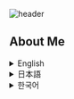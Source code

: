 ![header](https://capsule-render.vercel.app/api?type=venom&height=300&color=gradient&text=Hello,%20I’m%20WONCHEOL&stroke=２１３２１００&fontColor=fffffff)

## About Me

<details>
  <summary>English</summary>
  <h2>Hello, I'm Woncheol</h2>
  <p>A passionate new developer eager to make an impact.</p>
  <img src="https://example.com/my-image.jpg" alt="Profile Picture" width="200">
  <p>You can find more about my projects on <a href="https://github.com/woncheol">GitHub</a>.</p>
  <h3>Tech Stack</h3>
  <h4>Front-end Skills</h4>
  <ul>
    <li>HTML5</li>
    <li>CSS3</li>
    <li>JavaScript</li>
    <li>React</li>
  </ul>
  <h4>Back-end Skills</h4>
  <ul>
    <li>MySQL</li>
  </ul>
  <h4>Using Tools</h4>
  <ul>
    <li>Git</li>
    <li>GitHub</li>
    <li>VS Code</li>
  </ul>
</details>

<details>
  <summary>日本語</summary>
  <h2>こんにちは、私はウォンチョルです</h2>
  <p>影響を与えたい情熱的な新しい開発者です。</p>
  <img src="https://example.com/my-image.jpg" alt="プロフィール写真" width="200">
  <p>私のプロジェクトについてもっと知りたい場合は、<a href="https://github.com/woncheol">GitHub</a>をご覧ください。</p>
  <h3>技術スタック</h3>
  <h4>フロントエンドスキル</h4>
  <ul>
    <li>HTML5</li>
    <li>CSS3</li>
    <li>JavaScript</li>
    <li>React</li>
  </ul>
  <h4>バックエンドスキル</h4>
  <ul>
    <li>MySQL</li>
  </ul>
  <h4>使用ツール</h4>
  <ul>
    <li>Git</li>
    <li>GitHub</li>
    <li>VS Code</li>
  </ul>
</details>

<details>
  <summary>한국어</summary>
  <h2>안녕하세요, 저는 원철입니다</h2>
  <p>열정적인 신입 개발자로서 변화를 만들어내고 싶습니다.</p>
  <img src="https://example.com/my-image.jpg" alt="프로필 사진" width="200">
  <p>제 프로젝트에 대해 더 알고 싶으시면 <a href="https://github.com/woncheol">GitHub</a>를 방문해 주세요.</p>
  <h3>기술 스택</h3>
  <h4>프론트엔드 기술</h4>
  <ul>
    <li>HTML5</li>
    <li>CSS3</li>
    <li>JavaScript</li>
    <li>React</li>
  </ul>
  <h4>백엔드 기술</h4>
  <ul>
    <li>MySQL</li>
  </ul>
  <h4>사용 도구</h4>
  <ul>
    <li>Git</li>
    <li>GitHub</li>
    <li>VS Code</li>
  </ul>
</details>
